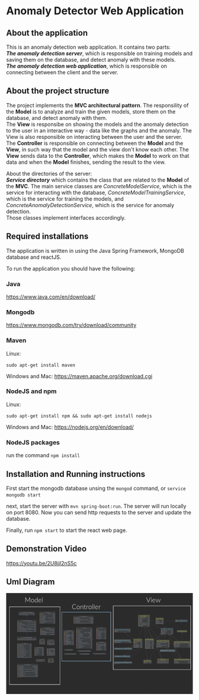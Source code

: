# Anomaly Detector Web Application
About the application
---------------------
This is an anomaly detection web application. It contains two parts:  
***The anomaly detection server***, which is responsible on training models and saving them on the database, and detect anomaly with these models.  
***The anomaly detection web application***, which is responsible on connecting between the client and the server.    

About the project structure
---------------------------
The project implements the **MVC architectural pattern**.
The responsility of the **Model** is to analyze and train the given models, store them on the database, and detect anomaly with them.  
The **View** is responsibe on showing the models and the anomaly detection to the user in an interactive way - data like the graphs and the anomaly. The View is also responsible on interacting between the user and the server.  
The **Controller** is responsible on connecting between the **Model** and the **View**, in such way that the model and the view don't know each other. The **View** sends data to the **Controller**, which makes the **Model** to work on that data and when the **Model** finishes, sending the result to the view.  
  
About the directories of the server:  
***Service directory*** which contains the class that are related to the **Model** of the **MVC**. The main service classes are *ConcreteModelService*, which is the service for interacting with the database,
*ConcreteModelTrainingService*, which is the service for training the models, and *ConcreteAnomalyDetectionService*, which is the service for anomaly detection.  
Those classes implement interfaces accordingly.  

Required installations
----------------------
The application is written in using the Java Spring Framework, MongoDB database and reactJS.

To run the application you should have the following:  
### Java
https://www.java.com/en/download/

### Mongodb
https://www.mongodb.com/try/download/community

### Maven

Linux:
```
sudo apt-get install maven
```
Windows and Mac:
https://maven.apache.org/download.cgi

### NodeJS and npm

Linux:
```
sudo apt-get install npm && sudo apt-get install nodejs
```
Windows and Mac:
https://nodejs.org/en/download/

### NodeJS packages
run the command ```npm install```


Installation and Running instructions
-------------------------------------
First start the mongodb database unsing the ```mongod``` command, or ```service mongodb start```

next, start the server with ```mvn spring-boot:run```. The server will run locally on port 8080.
Now you can send http requests to the server and update the database.

Finally, run ```npm start``` to start the react web page.

Demonstration Video
----------------
https://youtu.be/2U8jjl2nS5c

Uml Diagram
----------------
![Screenshot](diag.png)  
  




